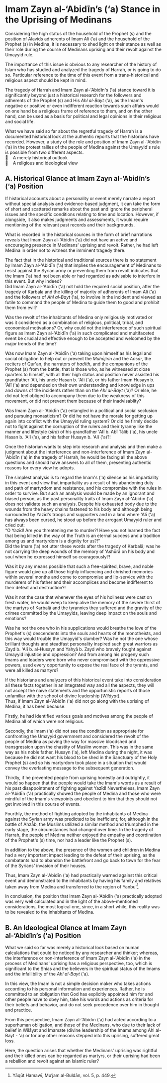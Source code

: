 Imam Zayn al-‘Abidīn’s (‘a) Stance in the Uprising of Medinans
==============================================================

Considering the high status of the household of the Prophet (s) and the
position of Alavids adherents of Imam Ali ('a) and the household of the
Prophet (s) in Medina, it is necessary to shed light on their stance as
well as their role during the course of Medinans uprising and their
revolt against the Umayyid rule.

The importance of this issue is obvious to any researcher of the history
of Islam who has studied and analyzed the tragedy of Harrah, or is going
to do so. Particular reference to the time of this event from a
trans-historical and religious aspect should be kept in mind.

The tragedy of Harrah and Imam Zayn al-'Abidīn's ('a) stance toward it
is significantly beyond just a historical research for the followers and
adherents of the Prophet (s) and His *Ahl al-Bayt* ('a), as the Imam's
negative or positive or even indifferent reaction towards such affairs
would on one hand be a religious frame of reference to them, and on the
other hand, can be used as a basis for political and legal opinions in
their religious and social life.

What we have said so far about the regretful tragedy of Harrah is a
documented historical look at the authentic reports that the historians
have recorded. However, a study of the role and position of Imam Zayn
al-'Abidīn ('a) in the protest rallies of the people of Medina against
the Umayyid's rule is possible from two different aspects.  
     A merely historical outlook  
     A religious and ideological view

A. Historical Glance at Imam Zayn al-‘Abidīn’s (‘a) Position
------------------------------------------------------------

If historical accounts about a personality or event merely narrate a
report without special analysis and evidence-based judgment, it can take
the form of short and scattered remarks about the past and ignore the
peripheral issues and the specific conditions relating to time and
location. However, if alongside, it also makes judgments and
assessments, it would require mentioning of the relevant past records
and their backgrounds.

What is recorded in the historical sources in the form of brief
narrations reveals that Imam Zayn al-'Abidīn ('a) did not have an active
and encouraging presence in Medinans' uprising and revolt. Rather, he
had left Medina in order not to witness the imminent tragedy there.

The fact that in the historical and traditional sources there is no
statement by Imam Zayn al-'Abidīn ('a) that implies the encouragement of
Medinans to resist against the Syrian army or preventing them from
revolt indicates that the Imam ('a) had not been able or had regarded as
advisable to interfere in this event. But why indeed?  
 Did Imam Zayn al-'Abidīn ('a) not hold the required social position,
after the tragedy of Karbala and the killing of majority of adherents of
Imam Ali ('a) and the followers of *Ahl al-Bayt* ('a), to involve in the
incident and viewed as futile to command the people of Medina to guide
them to good and prohibit them from evil?

Was the revolt of the inhabitants of Medina only religiously motivated
or was it considered as a combination of religious, political, tribal,
and economical motivations? Or, why could not the interference of such
spiritual figure as Imam Zayn al-'Abidīn ('a) in such complicated and
multifaceted event be crucial and effective enough to be accepted and
welcomed by the major trends of the time?

Was now Imam Zayn al-'Abidīn ('a) taking upon himself as his legal and
social obligation to help out or prevent the *Muhājirin* and the
*Ansār*, the reciters of Qur'an, the narrators of *hadīth*, and the
companions of the Prophet (s) from the battle, that is those who, as he
witnessed at close quarters to himself, with all their high status and
position never assisted his grandfather 'Alī, his uncle Hasan b. 'Alī
('a), or his father Imam Husayn b. 'Alī ('a) and depended on their own
understanding and knowledge in ups and downs of the incidents rather
than on the *Ahl al-Bayt* ('a)? Or else, he did not feel obliged to
accompany them due to the weakness of this movement, or did not prevent
them because of their inadvisablity?

Was Imam Zayn al-'Abidīn ('a) entangled in a political and social
seclusion and pursuing monasticism? Or did he not have the morale for
getting up again into conflict with the Umayyid ruling system? Or did he
firmly decide not to fight against the corruption of the rulers and
their tyranny like the manner and lifestyle (*sīra*) of his grandfather
'Alī b. Abī Tālib ('a), his uncle Hasan b. 'Alī ('a), and his father
Husayn b. 'Alī ('a)?!

Once the historian wants to step into research and analysis and then
make a judgment about the interference and non-interference of Imam Zayn
al-'Abidīn ('a) in the tragedy of Harrah, he would be facing all the
above questions and should have answers to all of them, presenting
authentic reasons for every view he adopts.

The simplest analysis is to regard the Imam's ('a) silence as his
impartiality in this event and view that impartiality as a result of his
abandoning duty and path of martyrdom and resistance, and his compromise
with the rules in order to survive. But such an analysis would be made
by an ignorant and biased person, as the past personality traits of Imam
Zayn al-'Abidīn ('a) does not validate such an analysis. Despite his
exhausted body due to the wounds from the heavy chains fastened to his
body and although being surrounded by Yazīd's troops and supporters and
in a land where 'Alī ('a) has always been cursed, he stood up before the
arrogant Umayyid ruler and cried out:  
 “O Yazīd! Are you threatening me to murder?! Have you not learned the
fact that being killed in the way of the Truth is an eternal success and
a tradition among us and martyrdom is a dignity for us?!”  
 Did the Imam ('a) not utter these words after the tragedy of Karbalā;
was he not carrying the deep wounds of the memory of 'Ashūrā on his body
and soul when he expressed himself so courageously?!

Was it by any means possible that such a free-spirited, brave, and noble
figure would give up all those highly influencing and chrished memories
within several months and come to compromise and lip-service with the
murderers of his father and their accomplices and become indifferent to
their defeat and destruction?!

Was it not the case that whenever the eyes of his holiness were cast on
fresh water, he would weep to keep alive the memory of the severe thirst
of the martyrs of Karbalā and the tyrannies they suffered and the
gravity of the crimes committed by the Umayyids, leaving deep impact on
the souls and emotions?

Was he not the one who in his supplications would breathe the love of
the Prophet's (s) descendents into the souls and hearts of the
monotheists, and this way would trouble the Umayyid's slumber? Was he
not the one whose brilliant thoughts and steadfast personality inspired
such great warriors as Zayd b. 'Alī b. al-Husayn and Yahyā b. Zayd who
bravely fought against Umayyid injustice and oppression? And from among
his progeny such Imams and leaders were born who never compromised with
the oppressive powers, used every opportunity to expose the real face of
the tyrants, and were all killed as martyrs?

If the historians and analyzers of this historical event take into
consideration all these facts together in an integrated way and all the
aspects, they will not accept the naïve statements and the opportunistic
reports of those unfamiliar with the school of divine leadership
(*Wilāyat*).  
 Thus, if Imam Zayn al-'Abidīn ('a) did not go along with the uprising
of Medina, it has been because:

Firstly, he had identified various goals and motives among the people of
Medina all of which were not religious.

Secondly, the Imam ('a) did not see the condition as appropriate for
confronting the Umayyid government and considered the revolt of the
people of Medina as paving the way for massive bloodshed and
transgression upon the chastity of Muslim women. This was in the same
way as his noble father, Husayn ('a), left Medina during the night, it
was because he did not want his blood to be shed in the Sanctuary of the
Holy Prophet (s) and so his martyrdom took place in a situation that
would convey the everlasting message to the subsequent generation.

Thirdly, if he prevented people from uprising honestly and outrightly,
it would so happen that the people would take the Imam's words as a
result of his past disappointment of fighting against Yazīd!
Nevertheless, Imam Zayn al-'Abidīn ('a) practically showed the people of
Medina and those who were mindful of the Imam's viewpoints and obedient
to him that they should not get involved in this course of events.

Fourthly, the method of fighting adopted by the inhabitants of Medina
against the Syrian army was predicted to be inefficient; for, although
in the battle of Ahzāb, the Muslims utilized a similar method and
triumphed in the early stage, the circumstances had changed over time.
In the tragedy of Harrah, the people of Medina neither enjoyed the
empathy and coordination of the Prophet's (s) time, nor had a leader
like the Prophet (s).

In addition to the above, the presence of the women and children in
Medina had a very important impact leading to the defeat of their
uprising, as the combatants had to abandon the battlefront and go back
to town for the fear of the Syrians' invasion of their houses.

Thus, Imam Zayn al-'Abidīn ('a) had practically warned against this
critical event and demonstrated to the inhabitants by having his family
and relatives taken away from Medina and transferred to the region of
Yanbu'[^1].

In conclusion, the position that Imam Zayn al-'Abidīn ('a) practically
adopted was very well calculated and in the light of the above-mentioned
considerations, the most logical one, since, in a short while, this
reality was to be revealed to the inhabitants of Medina.

B. An Ideological Glance at Imam Zayn al-‘Abidīn’s (‘a) Position
----------------------------------------------------------------

What we said so far was merely a historical look based on human
calculations that could be noticed by any researcher and thinker;
whereas, the interference or non-interference of Imam Zayn al-'Abidīn
('a) in the process of Medinans' uprising has a religious perspective,
too, which is significant to the Shias and the believers in the
spiritual status of the Imams and the infallibility of the *Ahl al-Bayt*
('a).

In this view, the Imam is not a simple decision maker who takes actions
according to his personal information and experiences. Rather, he is
committed to an obligation that God has explicitly appointed him for and
other people have to obey him, take his words and actions as criteria
for their beliefs and behavior, and do not seek precedence over him in
thought and practice.

From this perspective, Imam Zayn al-'Abidīn ('a) had acted according to
a superhuman obligation, and those of the Medinans, who due to their
lack of belief in Wilāyat and Imamate (divine leadership of the Imams
among Ahl al-Bayt - 'a) or for any other reasons stepped into this
uprising, suffered great loss.

Here, the question arises that whether the Medinans' uprising was
rightful and their killed ones can be regarded as martyrs, or their
uprising had been a rebellion and revolt against an Islamic ruler?

[^1]: Yāqūt Hamawī, Mu‘jam al-Buldān, vol. 5, p. 449.


